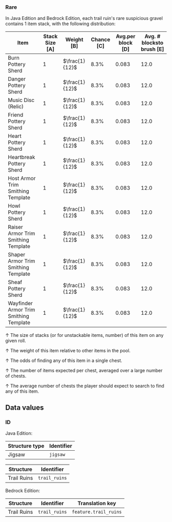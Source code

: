 ### Rare
In Java Edition and Bedrock Edition, each trail ruin's rare suspicious gravel contains 1 item stack,  with the following distribution: 

| Item                                   | Stack Size  [A] | Weight   [B]   | Chance   [C] | Avg.per block   [D] | Avg. # blocksto brush   [E] |
|----------------------------------------|-----------------|----------------|--------------|---------------------|-----------------------------|
| Burn Pottery Sherd                     | 1               | $\frac{1}{12}$ | 8.3%         | 0.083               | 12.0                        |
| Danger Pottery Sherd                   | 1               | $\frac{1}{12}$ | 8.3%         | 0.083               | 12.0                        |
| Music Disc (Relic)                     | 1               | $\frac{1}{12}$ | 8.3%         | 0.083               | 12.0                        |
| Friend Pottery Sherd                   | 1               | $\frac{1}{12}$ | 8.3%         | 0.083               | 12.0                        |
| Heart Pottery Sherd                    | 1               | $\frac{1}{12}$ | 8.3%         | 0.083               | 12.0                        |
| Heartbreak Pottery Sherd               | 1               | $\frac{1}{12}$ | 8.3%         | 0.083               | 12.0                        |
| Host Armor Trim Smithing Template      | 1               | $\frac{1}{12}$ | 8.3%         | 0.083               | 12.0                        |
| Howl Pottery Sherd                     | 1               | $\frac{1}{12}$ | 8.3%         | 0.083               | 12.0                        |
| Raiser Armor Trim Smithing Template    | 1               | $\frac{1}{12}$ | 8.3%         | 0.083               | 12.0                        |
| Shaper Armor Trim Smithing Template    | 1               | $\frac{1}{12}$ | 8.3%         | 0.083               | 12.0                        |
| Sheaf Pottery Sherd                    | 1               | $\frac{1}{12}$ | 8.3%         | 0.083               | 12.0                        |
| Wayfinder Armor Trim Smithing Template | 1               | $\frac{1}{12}$ | 8.3%         | 0.083               | 12.0                        |



↑ The size of stacks (or for unstackable items, number) of this item on any given roll.

↑ The weight of this item relative to other items in the pool.

↑ The odds of finding any of this item in a single chest.

↑ The number of items expected per chest, averaged over a large number of chests.

↑ The average number of chests the player should expect to search to find any of this item.



## Data values
### ID
Java Edition:

| Structure type | Identifier |
|----------------|------------|
| Jigsaw         | `jigsaw`   |

| Structure   | Identifier    |
|-------------|---------------|
| Trail Ruins | `trail_ruins` |

Bedrock Edition:

| Structure   | Identifier    | Translation key       |
|-------------|---------------|-----------------------|
| Trail Ruins | `trail_ruins` | `feature.trail_ruins` |


